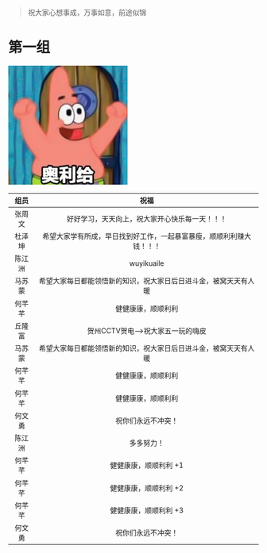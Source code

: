 >祝大家心想事成，万事如意，前途似锦


# 第一组
![](./images/1.jpg)

|  组员  |                             祝福                             |
| :----: | :----------------------------------------------------------: |
| 张周文 |        好好学习，天天向上，祝大家开心快乐每一天！！！        |
| 杜泽坤 | 希望大家学有所成，早日找到好工作，一起暴富暴瘦，顺顺利利赚大钱！！！ |
|陈江洲  |                wuyikuaile                                  |
| 马苏蒙 | 希望大家每日都能领悟新的知识，祝大家日后日进斗金，被窝天天有人暖 |
| 何芊芊 |                      健健康康，顺顺利利                      |
| 丘隆富 | 贺州CCTV贺电-->祝大家五一玩的嗨皮  
| 马苏蒙 | 希望大家每日都能领悟新的知识，祝大家日后日进斗金，被窝天天有人暖 |
| 何芊芊 |                      健健康康，顺顺利利                      |
| 何芊芊 |                      健健康康，顺顺利利                      |
| 何文勇 | 祝你们永远不冲突！                                          |
| 陈江洲 | 多多努力！|                                                              |
| 何芊芊 |                      健健康康，顺顺利利 +1                     |
| 何芊芊 |                      健健康康，顺顺利利 +2                    |
| 何芊芊 |                      健健康康，顺顺利利 +3                   |
| 何文勇 | 祝你们永远不冲突！                                           |